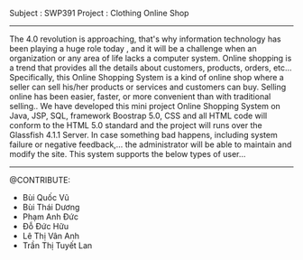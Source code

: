 Subject : SWP391
Project : Clothing Online Shop
**************************
 The 4.0 revolution is approaching, that's why information technology has been playing a huge role today , and it will be a challenge when an organization or any area of life lacks a computer system. Online shopping is a trend that provides all the details about customers, products, orders, etc… Specifically, this Online Shopping System is a kind of online shop where a seller can sell his/her products or services and customers can buy. Selling online has been easier, faster, or more convenient than with traditional selling.. We have developed this mini project Online Shopping System on Java, JSP, SQL, framework Boostrap 5.0, CSS and all HTML code will conform to the HTML 5.0 standard and the project will runs over the Glassfish 4.1.1 Server. In case something bad happens, including system failure or negative feedback,… the administrator will be able to maintain and modify the site. This system supports the below types of user… 
****************
@CONTRIBUTE:
- Bùi Quốc Vũ
- Bùi Thái Dương
- Phạm Anh Đức
- Đỗ Đức Hữu
- Lê Thị Vân Anh
- Trần Thị Tuyết Lan
